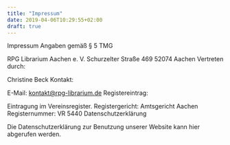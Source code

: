 ```yaml
---
title: "Impressum"
date: 2019-04-06T10:29:55+02:00
draft: true
---
```

Impressum
Angaben gemäß § 5 TMG

RPG Librarium Aachen e. V.
Schurzelter Straße 469
52074 Aachen
Vertreten durch:

Christine Beck
Kontakt:

E-Mail: kontakt@rpg-librarium.de
Registereintrag:

Eintragung im Vereinsregister.
Registergericht: Amtsgericht Aachen
Registernummer: VR 5440
Datenschutzerklärung

Die Datenschutzerklärung zur Benutzung unserer Website kann hier abgerufen werden. 